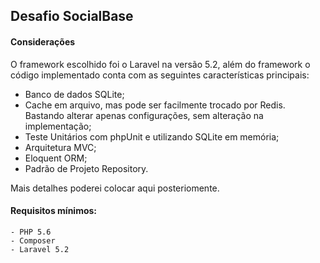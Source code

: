 Desafio SocialBase
---
#### Considerações
O framework escolhido foi o Laravel na versão 5.2, além do framework o código implementado conta com as seguintes características principais:
* Banco de dados SQLite;
* Cache em arquivo, mas pode ser facilmente trocado por Redis. Bastando alterar apenas configurações, sem alteração na implementação;
* Teste Unitários com phpUnit e utilizando SQLite em memória;
* Arquitetura MVC;
* Eloquent ORM;
* Padrão de Projeto Repository.

Mais detalhes poderei colocar aqui posteriomente.

#### Requisitos mínimos:
    - PHP 5.6
    - Composer
    - Laravel 5.2
